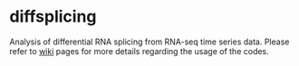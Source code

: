 # diffsplicing
Analysis of differential RNA splicing from RNA-seq time series data.
Please refer to [wiki](https://github.com/PROBIC/diffsplicing/wiki) pages for more details regarding the usage of the codes.
